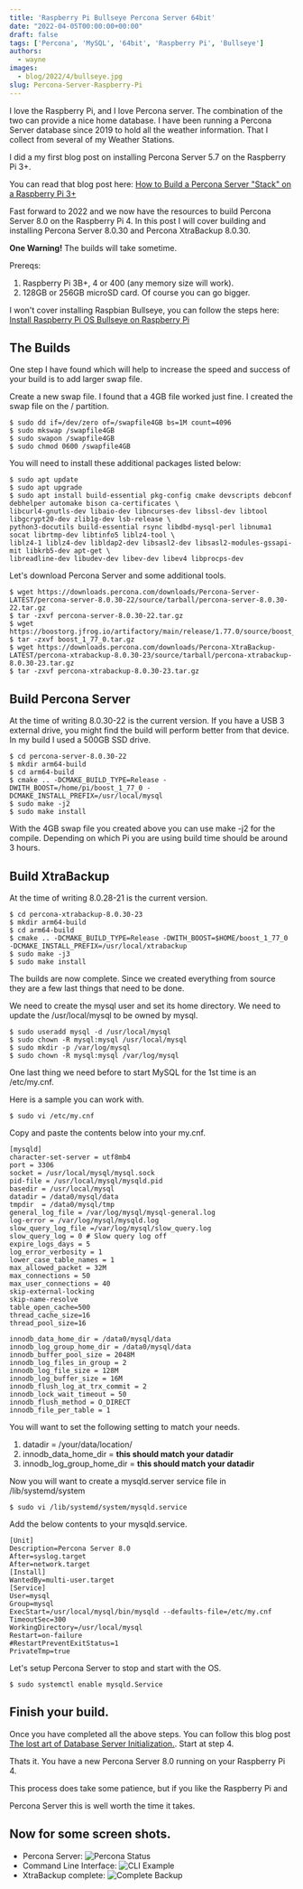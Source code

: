 ```yaml
---
title: 'Raspberry Pi Bullseye Percona Server 64bit'
date: "2022-04-05T00:00:00+00:00"
draft: false
tags: ['Percona', 'MySQL', '64bit', 'Raspberry Pi', 'Bullseye']
authors:
  - wayne
images:
  - blog/2022/4/bullseye.jpg
slug: Percona-Server-Raspberry-Pi
---
```


I love the Raspberry Pi, and I love Percona server. The combination of the two can provide a nice home database. I have been running a Percona Server database since 2019 to hold all the weather information. That I collect from several of my Weather Stations.

I did a my first blog post on installing Percona Server 5.7 on the Raspberry Pi 3+.

You can read that blog post here:
[How to Build a Percona Server "Stack" on a Raspberry Pi 3+](https://percona.community/blog/2019/08/01/how-to-build-a-percona-server-stack-on-a-raspberry-pi-3/)

Fast forward to 2022 and we now have the resources to build Percona Server 8.0 on the Raspberry Pi 4. In this post I will cover building and installing Percona Server 8.0.30 and Percona XtraBackup 8.0.30.

**One Warning!** The builds will take sometime.

Prereqs:

1. Raspberry Pi 3B+, 4 or 400 (any memory size will work).
2. 128GB or 256GB microSD card. Of course you can go bigger.

I won't cover installing Raspbian Bullseye, you can follow the steps here:
[Install Raspberry Pi OS Bullseye on Raspberry Pi](https://raspberrytips.com/install-raspbian-raspberry-pi/)

## The Builds

One step I have found which will help to increase the speed and success of your build is to add larger swap file.

Create a new swap file. I found that a 4GB file worked just fine. I created the swap file on the / partition.

```
$ sudo dd if=/dev/zero of=/swapfile4GB bs=1M count=4096
$ sudo mkswap /swapfile4GB
$ sudo swapon /swapfile4GB
$ sudo chmod 0600 /swapfile4GB
```

You will need to install these additional packages listed below:
```
$ sudo apt update
$ sudo apt upgrade
$ sudo apt install build-essential pkg-config cmake devscripts debconf debhelper automake bison ca-certificates \ 
libcurl4-gnutls-dev libaio-dev libncurses-dev libssl-dev libtool libgcrypt20-dev zlib1g-dev lsb-release \ 
python3-docutils build-essential rsync libdbd-mysql-perl libnuma1 socat librtmp-dev libtinfo5 liblz4-tool \ 
liblz4-1 liblz4-dev libldap2-dev libsasl2-dev libsasl2-modules-gssapi-mit libkrb5-dev apt-get \ 
libreadline-dev libudev-dev libev-dev libev4 libprocps-dev

```
Let's download Percona Server and some additional tools.

```
$ wget https://downloads.percona.com/downloads/Percona-Server-LATEST/percona-server-8.0.30-22/source/tarball/percona-server-8.0.30-22.tar.gz
$ tar -zxvf percona-server-8.0.30-22.tar.gz
$ wget https://boostorg.jfrog.io/artifactory/main/release/1.77.0/source/boost_1_77_0.tar.gz
$ tar -zxvf boost_1_77_0.tar.gz
$ wget https://downloads.percona.com/downloads/Percona-XtraBackup-LATEST/percona-xtrabackup-8.0.30-23/source/tarball/percona-xtrabackup-8.0.30-23.tar.gz
$ tar -zxvf percona-xtrabackup-8.0.30-23.tar.gz
```

## Build Percona Server
At the time of writing 8.0.30-22 is the current version. If you have a USB 3 external drive, you might find the build will perform better from that device. In my build I used a 500GB SSD drive.

```
$ cd percona-server-8.0.30-22
$ mkdir arm64-build
$ cd arm64-build
$ cmake .. -DCMAKE_BUILD_TYPE=Release -DWITH_BOOST=/home/pi/boost_1_77_0 -DCMAKE_INSTALL_PREFIX=/usr/local/mysql
$ sudo make -j2
$ sudo make install
```
With the 4GB swap file you created above you can use make -j2 for the compile. Depending on which Pi you are using build time should be around 3 hours.

 ## Build XtraBackup
 At the time of writing 8.0.28-21 is the current version.
 ```
 $ cd percona-xtrabackup-8.0.30-23
 $ mkdir arm64-build
 $ cd arm64-build
 $ cmake .. -DCMAKE_BUILD_TYPE=Release -DWITH_BOOST=$HOME/boost_1_77_0 -DCMAKE_INSTALL_PREFIX=/usr/local/xtrabackup
 $ sudo make -j3
 $ sudo make install
 ```
The builds are now complete. Since we created everything from source they are a
few last things that need to be done.

We need to create the mysql user and set its home directory. We need to update the /usr/local/mysql to be owned by mysql.
```
$ sudo useradd mysql -d /usr/local/mysql
$ sudo chown -R mysql:mysql /usr/local/mysql
$ sudo mkdir -p /var/log/mysql
$ sudo chown -R mysql:mysql /var/log/mysql
```
One last thing we need before to start MySQL for the 1st time is an /etc/my.cnf.

Here is a sample you can work with.
```
$ sudo vi /etc/my.cnf
```
Copy and paste the contents below into your my.cnf.
```
[mysqld]
character-set-server = utf8mb4
port = 3306
socket = /usr/local/mysql/mysql.sock
pid-file = /usr/local/mysql/mysqld.pid
basedir = /usr/local/mysql
datadir = /data0/mysql/data
tmpdir  = /data0/mysql/tmp
general_log_file = /var/log/mysql/mysql-general.log
log-error = /var/log/mysql/mysqld.log
slow_query_log_file =/var/log/mysql/slow_query.log
slow_query_log = 0 # Slow query log off
expire_logs_days = 5
log_error_verbosity = 1
lower_case_table_names = 1
max_allowed_packet = 32M
max_connections = 50
max_user_connections = 40
skip-external-locking
skip-name-resolve
table_open_cache=500
thread_cache_size=16
thread_pool_size=16

innodb_data_home_dir = /data0/mysql/data
innodb_log_group_home_dir = /data0/mysql/data
innodb_buffer_pool_size = 2048M
innodb_log_files_in_group = 2
innodb_log_file_size = 128M
innodb_log_buffer_size = 16M
innodb_flush_log_at_trx_commit = 2
innodb_lock_wait_timeout = 50
innodb_flush_method = O_DIRECT
innodb_file_per_table = 1

```
You will want to set the following setting to match your needs.

1. datadir = /your/data/location/
2. innodb_data_home_dir = **this should match your datadir**
3. innodb_log_group_home_dir = **this should match your datadir**

Now you will want to create a mysqld.server service file in /lib/systemd/system
```
$ sudo vi /lib/systemd/system/mysqld.service
```
Add the below contents to your mysqld.service.
```
[Unit]
Description=Percona Server 8.0
After=syslog.target
After=network.target
[Install]
WantedBy=multi-user.target
[Service]
User=mysql
Group=mysql
ExecStart=/usr/local/mysql/bin/mysqld --defaults-file=/etc/my.cnf
TimeoutSec=300
WorkingDirectory=/usr/local/mysql
Restart=on-failure
#RestartPreventExitStatus=1
PrivateTmp=true
```
Let's setup Percona Server to stop and start with the OS.
```
$ sudo systemctl enable mysqld.Service
```
## Finish your build.
Once you have completed all the above steps. You can follow this blog post
[The lost art of Database Server Initialization.](https://percona.community/blog/2021/09/06/lost-art-of-database-server-initialization/). Start at step 4.

Thats it. You have a new Percona Server 8.0 running on your Raspberry Pi 4.

This process does take some patience, but if you like the Raspberry Pi and

Percona Server this is well worth the time it takes.

## Now for some screen shots.

- Percona Server: ![Percona Status](blog/2022/4/percona-systemctl-status.png)
- Command Line Interface: ![CLI Example](blog/2022/4/percona-server-running.png)
- XtraBackup complete: ![Complete Backup](blog/2022/4/percona-xtrabackup.png)
